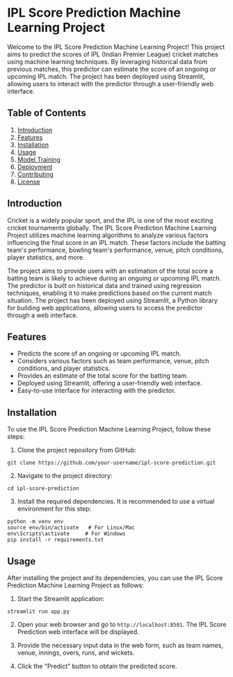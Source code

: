 # IPL Score Prediction Machine Learning Project

Welcome to the IPL Score Prediction Machine Learning Project! This project aims to predict the scores of IPL (Indian Premier League) cricket matches using machine learning techniques. By leveraging historical data from previous matches, this predictor can estimate the score of an ongoing or upcoming IPL match. The project has been deployed using Streamlit, allowing users to interact with the predictor through a user-friendly web interface.

## Table of Contents

1. [Introduction](#introduction)
2. [Features](#features)
3. [Installation](#installation)
4. [Usage](#usage)
5. [Model Training](#model-training)
6. [Deployment](#deployment)
7. [Contributing](#contributing)
8. [License](#license)

## Introduction

Cricket is a widely popular sport, and the IPL is one of the most exciting cricket tournaments globally. The IPL Score Prediction Machine Learning Project utilizes machine learning algorithms to analyze various factors influencing the final score in an IPL match. These factors include the batting team's performance, bowling team's performance, venue, pitch conditions, player statistics, and more.

The project aims to provide users with an estimation of the total score a batting team is likely to achieve during an ongoing or upcoming IPL match. The predictor is built on historical data and trained using regression techniques, enabling it to make predictions based on the current match situation. The project has been deployed using Streamlit, a Python library for building web applications, allowing users to access the predictor through a web interface.

## Features

- Predicts the score of an ongoing or upcoming IPL match.
- Considers various factors such as team performance, venue, pitch conditions, and player statistics.
- Provides an estimate of the total score for the batting team.
- Deployed using Streamlit, offering a user-friendly web interface.
- Easy-to-use interface for interacting with the predictor.

## Installation

To use the IPL Score Prediction Machine Learning Project, follow these steps:

1. Clone the project repository from GitHub:

```shell
git clone https://github.com/your-username/ipl-score-prediction.git
```

2. Navigate to the project directory:

```shell
cd ipl-score-prediction
```

3. Install the required dependencies. It is recommended to use a virtual environment for this step:

```shell
python -m venv env
source env/bin/activate   # For Linux/Mac
env\Scripts\activate     # For Windows
pip install -r requirements.txt
```

## Usage

After installing the project and its dependencies, you can use the IPL Score Prediction Machine Learning Project as follows:

1. Start the Streamlit application:

```shell
streamlit run app.py
```

2. Open your web browser and go to `http://localhost:8501`. The IPL Score Prediction web interface will be displayed.

3. Provide the necessary input data in the web form, such as team names, venue, innings, overs, runs, and wickets.

4. Click the "Predict" button to obtain the predicted score.

